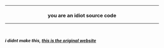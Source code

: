 -------

<p align="center"> </p>

### <p align="center"> you are an idiot source code </p>

------

<br><br>
<strong>
<i> i didnt make this, [this is the original website](https://youareanidiot.cc) </i>
</strong>

